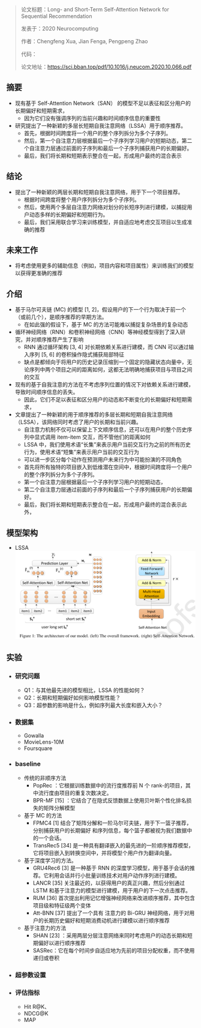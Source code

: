 > 论文标题：Long- and Short-Term Self-Attention Network for Sequential Recommendation
>
> 发表于：2020   Neurocomputing
>
> 作者：Chengfeng Xua, Jian Fenga, Pengpeng Zhao
>
> 代码：
>
> 论文地址：https://sci.bban.top/pdf/10.1016/j.neucom.2020.10.066.pdf

## 摘要

- 现有基于 Self-Attention Network（SAN） 的模型不足以表征和区分用户的长期偏好和短期需求，
  - 因为它们没有强调序列的当前兴趣和时间顺序信息的重要性
- 研究提出了一种新颖的多层长短期自我注意网络（LSSA）用于顺序推荐。
  - 首先，根据时间跨度将一个用户的整个序列拆分为多个子序列。
  - 然后，第一个自注意力层根据最后一个子序列学习用户的短期动态，第二个自注意力层通过前面的子序列和最后一个子序列捕获用户的长期偏好。
  - 最后，我们将长期和短期表示整合在一起，形成用户最终的混合表示

## 结论

- 提出了一种新颖的两层长期和短期自我注意网络，用于下一个项目推荐。
  - 根据时间跨度将整个用户序列拆分为多个子序列。
  - 然后，使用两个多层自注意力网络对划分的长短序列进行建模，以捕捉用户动态多样的长期偏好和短期行为。
  - 最后，我们采用联合学习来训练模型，并自适应地考虑交互项目以生成准确的推荐

## 未来工作

- 将考虑使用更多的辅助信息（例如，项目内容和项目属性）来训练我们的模型以获得更准确的推荐

## 介绍

- 基于马尔可夫链 (MC) 的模型 [1, 2]，假设用户的下一个行为取决于前一个（或前几个），是顺序推荐的早期方法。
  - 在如此强的假设下，基于 MC  的方法可能难以捕捉复杂场景的复杂动态
- 循环神经网络（RNN）和卷积神经网络（CNN）等神经模型得到了深入研究，并对顺序推荐产生了影响
  - RNN 通过循环架构 [3, 4] 对长期依赖关系进行建模，而 CNN 可以通过输入序列 [5, 6] 的卷积操作隐式捕获局部特征
  - 缺点是都倾向于将用户的历史记录压缩到一个固定的隐藏状态向量中，无论序列中两个项目之间的距离如何，这都无法明确地捕获项目与项目之间的交互
- 现有的基于自我注意的方法在不考虑序列位置的情况下对依赖关系进行建模，导致时间顺序信息的丢失。
  - 因此，它们不足以表征和区分用户的动态和不断变化的长期偏好和短期需求，
- 文章提出了一种新颖的用于顺序推荐的多层长期和短期自我注意网络（LSSA），该网络同时考虑了用户的长期和当前兴趣。
  - 自注意力机制不仅可以保留上下文顺序信息，还可以在用户的整个历史序列中显式调用 item-item 交互，而不管他们的距离如何
  -  LSSA 中，我们使用术语“长集”来表示用户当前交互行为之前的所有历史行为，使用术语“短集”来表示用户当前的交互行为
  - 可以进一步区分每个动作在预测用户未来行为中可能扮演的不同角色
  - 首先将所有独特的项目嵌入到低维潜在空间中，根据时间跨度将一个用户的整个序列拆分为多个子序列。
  - 第一个自注意力层根据最后一个子序列学习用户的短期动态，
  - 第二个自注意力层通过前面的子序列和最后一个子序列捕获用户的长期偏好。
  - 最后，我们将长期和短期表示整合在一起，形成用户最终的混合表示此外，

## 模型架构

- LSSA
  <img src="img/1.png" alt="1" style="zoom:80%;" />

## 实验

- ### 研究问题

  - Q1：与其他最先进的模型相比，LSSA 的性能如何？ 
  - Q2：长期和短期偏好如何影响模型性能？
  - Q3：超参数的影响是什么，例如序列最大长度和嵌入大小？

- ### 数据集

  - Gowalla 
  - MovieLens-10M 
  - Foursquare

- ### baseline

  - 传统的非顺序方法
    - PopRec ：它根据训练数据中的流行度推荐前 N 个 rank-的项目，其中流行度由项目的重复次数决定。 
    - BPR-MF [15]  ：它结合了在隐式反馈数据上使用贝叶斯个性化排名损失的矩阵分解模型
  - 基于 MC 的方法
    - FPMC4 [1] 结合了矩阵分解和一阶马尔可夫链，用于下一篮子推荐，分别捕获用户的长期偏好 和序列信息，每个篮子都被视为我们数据中的一个会话。 
    - TransRec5 [34]  是一种具有翻译嵌入的最先进的一阶顺序推荐模型，它将项目嵌入到转换空间中，并将模型个用户作为翻译向量。
  - 基于深度学习的方法。
    - GRU4Rec6 [3] 是一种基于 RNN 的深度学习模型，用于基于会话的推荐。它利用会话并行小批量训练技术对用户动作序列进行建模。  
    - LANCR [35] 关注最近的，以获得用户的真正兴趣，然后分别通过 LSTM 和基于注意力的模型进行建模，用于用户的下一次点击推荐。 
    - RUM  [36] 首次提出利用记忆增强神经网络来改进顺序推荐，其中包含项目级和特征级两个变体
    - Att-BNN [37] 提出了一个具有   注意力的 Bi-GRU 神经网络，用于对用户的长期历史偏好和短期消费动机进行建模以进行顺序推荐
  - 基于注意力的方法
    - SHAN [23] ：采用两层分层注意网络来同时考虑用户的动态长期和短期偏好以进行顺序推荐
    - SASRec：它在每个时间步自适应地为先前的项目分配权重，而不使用递归或卷积

- ### 超参数设置

- ### 评估指标

  - Hit R@K、
  - NDCG@K 
  - MAP 